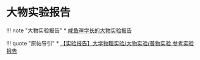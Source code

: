 # 大物实验报告

!!! note "大物实验报告"
    * [咸鱼暄学长的大物实验报告](https://xuan-insr.github.io/other_courses/big_physics_exp/)


!!! quote "原帖导引"
    * [【实验报告】大学物理实验/大物实验/普物实验 参考实验报告](https://www.cc98.org/topic/5845216)


<object data="大学物理实验参考报告.pdf" type="application/pdf" width="100%" height="800">
    <embed src="大学物理实验参考报告.pdf" type="application/pdf" />
</object>


